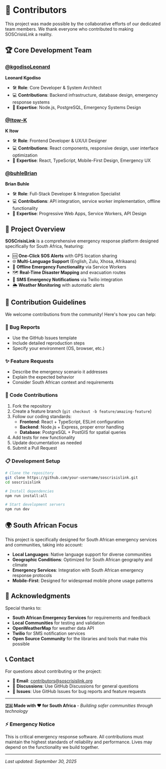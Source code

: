# 👥 Contributors

This project was made possible by the collaborative efforts of our dedicated team members. We thank everyone who contributed to making SOSCrisisLink a reality.

## 🏆 Core Development Team

### [@kgodisoLeonard](https://github.com/kgodisoLeonard)

**Leonard Kgodiso**

- 🛠️ **Role**: Core Developer & System Architect
- 💻 **Contributions**: Backend infrastructure, database design, emergency response systems
- 🌟 **Expertise**: Node.js, PostgreSQL, Emergency Systems Design

### [@Itow-K](https://github.com/Itow-K)

**K Itow**

- 🛠️ **Role**: Frontend Developer & UX/UI Designer
- 💻 **Contributions**: React components, responsive design, user interface optimization
- 🌟 **Expertise**: React, TypeScript, Mobile-First Design, Emergency UX

### [@buhleBrian](https://github.com/buhleBrian)

**Brian Buhle**

- 🛠️ **Role**: Full-Stack Developer & Integration Specialist
- 💻 **Contributions**: API integration, service worker implementation, offline functionality
- 🌟 **Expertise**: Progressive Web Apps, Service Workers, API Design

## 🎯 Project Overview

**SOSCrisisLink** is a comprehensive emergency response platform designed specifically for South Africa, featuring:

- 🆘 **One-Click SOS Alerts** with GPS location sharing
- 🌐 **Multi-Language Support** (English, Zulu, Xhosa, Afrikaans)
- 📱 **Offline Emergency Functionality** via Service Workers
- 🗺️ **Real-Time Disaster Mapping** and evacuation routes
- 📲 **SMS Emergency Notifications** via Twilio integration
- 🌦️ **Weather Monitoring** with automatic alerts

## 🤝 Contribution Guidelines

We welcome contributions from the community! Here's how you can help:

### 🐛 Bug Reports

- Use the GitHub Issues template
- Include detailed reproduction steps
- Specify your environment (OS, browser, etc.)

### ✨ Feature Requests

- Describe the emergency scenario it addresses
- Explain the expected behavior
- Consider South African context and requirements

### 🔧 Code Contributions

1. Fork the repository
2. Create a feature branch (`git checkout -b feature/amazing-feature`)
3. Follow our coding standards:
   - **Frontend**: React + TypeScript, ESLint configuration
   - **Backend**: Node.js + Express, proper error handling
   - **Database**: PostgreSQL + PostGIS for spatial queries
4. Add tests for new functionality
5. Update documentation as needed
6. Submit a Pull Request

### 📋 Development Setup

```bash
# Clone the repository
git clone https://github.com/your-username/soscrisislink.git
cd soscrisislink

# Install dependencies
npm run install:all

# Start development servers
npm run dev
```

## 🌍 South African Focus

This project is specifically designed for South African emergency services and communities, taking into account:

- **Local Languages**: Native language support for diverse communities
- **Geographic Conditions**: Optimized for South African geography and climate
- **Emergency Services**: Integration with South African emergency response protocols
- **Mobile-First**: Designed for widespread mobile phone usage patterns

## 🙏 Acknowledgments

Special thanks to:

- **South African Emergency Services** for requirements and feedback
- **Local Communities** for testing and validation
- **OpenWeatherMap** for weather data API
- **Twilio** for SMS notification services
- **Open Source Community** for the libraries and tools that make this possible

## 📞 Contact

For questions about contributing or the project:

- 📧 **Email**: [contributors@soscrisislink.org](mailto:contributors@soscrisislink.org)
- 💬 **Discussions**: Use GitHub Discussions for general questions
- 🐛 **Issues**: Use GitHub Issues for bug reports and feature requests

---

**🇿🇦 Made with ❤️ for South Africa** - _Building safer communities through technology_

### ⚡ Emergency Notice

This is critical emergency response software. All contributions must maintain the highest standards of reliability and performance. Lives may depend on the functionality we build together.

---

_Last updated: September 30, 2025_
